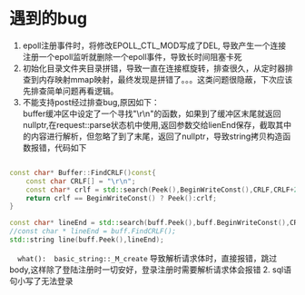 <!--
 * @Author: zzzzztw
 * @Date: 2023-03-08 13:09:22
 * @LastEditors: Do not edit
 * @LastEditTime: 2023-03-08 13:58:30
 * @FilePath: /Webserver/bug.md
-->
# 遇到的bug

1. epoll注册事件时，将修改EPOLL_CTL_MOD写成了DEL, 导致产生一个连接 注册一个epoll监听就删除一个epoll事件，导致长时间阻塞卡死  
2. 初始化目录文件夹目录拼错，导致一直在连接框旋转，排查很久，从定时器排查到内存映射mmap映射，最终发现是拼错了。。。这类问题很隐蔽，下次应该先排查简单问题再看逻辑。
1. 不能支持post经过排查bug,原因如下：  
buffer缓冲区中设定了一个寻找"\r\n"的函数，如果到了缓冲区末尾就返回nullptr,在request::parse状态机中使用,返回参数交给lienEnd保存，截取其中的内容进行解析，但忽略了到了末尾，返回了nullptr，导致string拷贝构造函数报错，代码如下
```cpp

const char* Buffer::FindCRLF()const{
    const char CRLF[] = "\r\n";
    const char* crlf = std::search(Peek(),BeginWriteConst(),CRLF,CRLF+2);
    return crlf == BeginWriteConst() ? Peek():crlf;
}

const char* lineEnd = std::search(buff.Peek(),buff.BeginWriteConst(),CRLF,CRLF+2);
//const char * lineEnd = buff.FindCRLF();
std::string line(buff.Peek(),lineEnd);
```


```  what():  basic_string::_M_create```
导致解析请求体时，直接报错，跳过body,这样除了登陆注册时一切安好，登录注册时需要解析请求体会报错
2. sql语句小写了无法登录